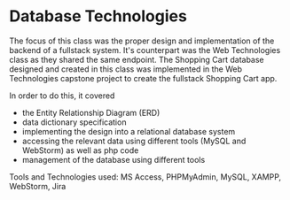 # Database Technologies
The focus of this class was the proper design and implementation of the backend of a fullstack system. It's counterpart was the Web Technologies class as they shared the same endpoint. The Shopping Cart database designed and created in this class was implemented in the Web Technologies capstone project to create the fullstack Shopping Cart app.



In order to do this, it covered 
- the Entity Relationship Diagram (ERD) 
- data dictionary specification 
- implementing the design into a relational database system 
- accessing the relevant data using different tools (MySQL and WebStorm) as well as php code
- management of the database using different tools

Tools and Technologies used: MS Access, PHPMyAdmin, MySQL, XAMPP, WebStorm, Jira
